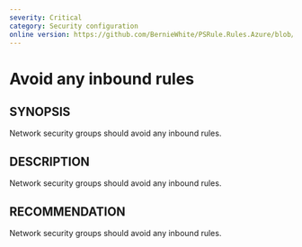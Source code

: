 ```yaml
---
severity: Critical
category: Security configuration
online version: https://github.com/BernieWhite/PSRule.Rules.Azure/blob/master/docs/rules/en/Azure.NSG.AnyInboundSource.md
---
```


# Avoid any inbound rules

## SYNOPSIS

Network security groups should avoid any inbound rules.

## DESCRIPTION

Network security groups should avoid any inbound rules.

## RECOMMENDATION

Network security groups should avoid any inbound rules.
